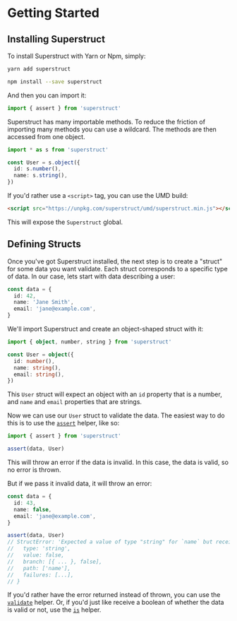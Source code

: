 # Getting Started

## Installing Superstruct

To install Superstruct with Yarn or Npm, simply:

```bash
yarn add superstruct
```

```bash
npm install --save superstruct
```

And then you can import it:

```ts
import { assert } from 'superstruct'
```

Superstruct has many importable methods. To reduce the friction of importing many methods you can use a wildcard. The methods are then accessed from one object.

```ts
import * as s from 'superstruct'

const User = s.object({
  id: s.number(),
  name: s.string(),
})
```

If you'd rather use a `<script>` tag, you can use the UMD build:

```html
<script src="https://unpkg.com/superstruct/umd/superstruct.min.js"></script>
```

This will expose the `Superstruct` global.

## Defining Structs

Once you've got Superstruct installed, the next step is to create a "struct" for some data you want validate. Each struct corresponds to a specific type of data. In our case, lets start with data describing a user:

```ts
const data = {
  id: 42,
  name: 'Jane Smith',
  email: 'jane@example.com',
}
```

We'll import Superstruct and create an object-shaped struct with it:

```ts
import { object, number, string } from 'superstruct'

const User = object({
  id: number(),
  name: string(),
  email: string(),
})
```

This `User` struct will expect an object with an `id` property that is a number, and `name` and `email` properties that are strings.

Now we can use our `User` struct to validate the data. The easiest way to do this is to use the [`assert`](../reference/core.md#assert) helper, like so:

```ts
import { assert } from 'superstruct'

assert(data, User)
```

This will throw an error if the data is invalid. In this case, the data is valid, so no error is thrown.

But if we pass it invalid data, it will throw an error:

```ts
const data = {
  id: 43,
  name: false,
  email: 'jane@example.com',
}

assert(data, User)
// StructError: 'Expected a value of type "string" for `name` but received `false`.' {
//   type: 'string',
//   value: false,
//   branch: [{ ... }, false],
//   path: ['name'],
//   failures: [...],
// }
```

If you'd rather have the error returned instead of thrown, you can use the [`validate`](../reference/core.md#validate) helper. Or, if you'd just like receive a boolean of whether the data is valid or not, use the [`is`](../reference/core.md#is) helper.
